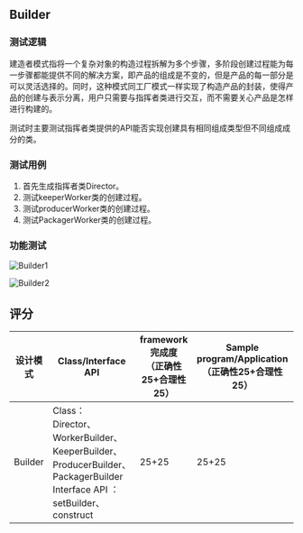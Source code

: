 ## Builder

### 测试逻辑

建造者模式指将一个复杂对象的构造过程拆解为多个步骤，多阶段创建过程能为每一步骤都能提供不同的解决方案，即产品的组成是不变的，但是产品的每一部分是可以灵活选择的。同时，这种模式同工厂模式一样实现了构造产品的封装，使得产品的创建与表示分离，用户只需要与指挥者类进行交互，而不需要关心产品是怎样进行构建的。

测试时主要测试指挥者类提供的API能否实现创建具有相同组成类型但不同组成成分的类。

### 测试用例

1. 首先生成指挥者类Director。
2. 测试keeperWorker类的创建过程。
3. 测试producerWorker类的创建过程。
4. 测试PackagerWorker类的创建过程。

### 功能测试

![Builder1](D:\tools\github\DesignPattern_Testing\img\Builder1.png)

![Builder2](D:\tools\github\DesignPattern_Testing\img\Builder2.png)

## 评分

| 设计模式 | Class/Interface API                                          | framework完成度<br />（正确性25+合理性25） | Sample program/Application<br />（正确性25+合理性25） | 备注 |
| -------- | ------------------------------------------------------------ | ------------------------------------------ | ----------------------------------------------------- | ---- |
| Builder  | Class：<br/>Director、WorkerBuilder、KeeperBuilder、ProducerBuilder、PackagerBuilder<br/>Interface API ：<br/>setBuilder、<br/>construct | 25+25                                      | 25+25                                                 | 无   |
